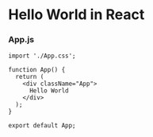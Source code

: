# Hello World in React
### App.js
```
import './App.css';

function App() {
  return (
    <div className="App">
      Hello World
    </div>
  );
}

export default App;

```
